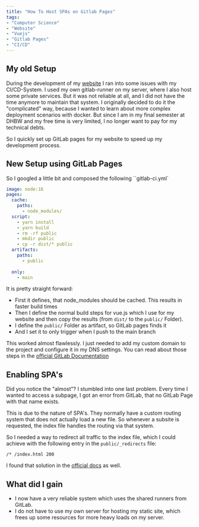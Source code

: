 ```yaml
---
title: "How To Host SPAs on Gitlab Pages"
tags:
- "Computer Science"
- "Website"
- "Vuejs"
- "Gitlab Pages"
- "CI/CD"
---
```


## My old Setup
During the development of my [website](https://vogel.business)  I ran into some issues with my CI/CD-System. I used my own gitlab-runner on my server, where I also host some private services. But it was not reliable at all, and I did not have the time anymore to maintain that system. I originally decided to do it the "complicated" way, because I wanted to learn about more complex deployment scenarios with docker. But since I am in my final semester at DHBW and my free time is very limited, I no longer want to pay for my technical debts. 

So I quickly set up GitLab pages for my website to speed up my development process.

## New Setup using GitLab Pages
So I googled a little bit and composed the following ``gitlab-ci.yml`
```yaml
image: node:16
pages:
  cache:
    paths:
      - node_modules/
  script:
    - yarn install
    - yarn build
    - rm -rf public
    - mkdir public
    - cp -r dist/* public
  artifacts:
    paths:
      - public
  
  only:
    - main
```

It is pretty straight forward:
- First it defines, that node_modules should be cached. This results in faster build times
- Then I define the normal build steps for vue.js which I use for my website and then copy the results (from ``dist/`` to the ``public/`` Folder).
- I define the `public/` Folder as artifact, so GitLab pages finds it
- And I set it to only trigger when I push to the main branch

This worked almost flawlessly. I just needed to add my custom domain to the project and configure it in my DNS settings. You can read about those steps in the [official GitLab Documentation](https://docs.gitlab.com/ee/user/project/pages/custom_domains_ssl_tls_certification/)

## Enabling SPA's
Did you notice the "almost"? I stumbled into one last problem. Every time I wanted to access a subpage, I got an error from GitLab, that no GitLab Page with that name exists.

This is due to the nature of SPA's. They normally have a custom routing system that does not actually load a new file. So whenever a subsite is requested, the index file handles the routing via that system.

So I needed a way to redirect all traffic to the index file, which I could achieve with the following entry in the `public/_redirects` file:
```
/* /index.html 200
```

I found that solution in the [official docs](https://docs.gitlab.com/ee/user/project/pages/redirects.html#rewrite-all-requests-to-a-root-indexhtml) as well.

## What did I gain
- I now have a very reliable system which uses the shared runners from GitLab. 
- I do not have to use my own server for hosting my static site, which frees up some resources for more heavy loads on my server.